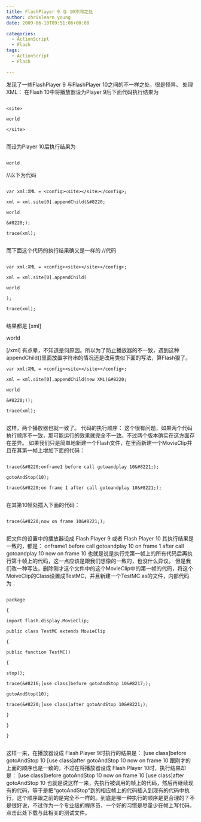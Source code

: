 ```yaml
---
title: FlashPlayer 9 与 10不同之处
author: chrislearn young
date: 2009-06-10T09:51:06+00:00

categories:
  - ActionScript
  - Flash
tags:
  - ActionScript
  - Flash

---
```

发现了一些FlashPlayer 9 与FlashPlayer 10之间的不一样之处，很是怪异。 处理XML： 在Flash 10中将播放器设为Player 9后下面代码执行结果为
  
```
  
<site>

world

</site>
  
```
  
而设为Player 10后执行结果为
  
```

world

```
  
//以下为代码
  
```
  
var xml:XML = <config><site></site></config>;
  
xml = xml.site[0].appendChild(&#8220;

world

&#8220;);
  
trace(xml);
  
```
  
而下面这个代码的执行结果确又是一样的 //代码
  
```
  
var xml:XML = <config><site></site></config>;
  
xml = xml.site[0].appendChild(

world

);
  
trace(xml);
  
```
  
结果都是 [xml]<site> 

world

</site>[/xml] 有点晕，不知道是何原因。所以为了防止播放器的不一致，遇到这种appendChild()里面放置字符串的情况还是改用类似下面的写法，算Flash狠了。
  
```
var xml:XML = <config><site></site></config>;
  
xml = xml.site[0].appendChild(new XML(&#8220;

world

&#8220;));
  
trace(xml);
  
```
  
这样，两个播放器也就一致了。 代码的执行顺序： 这个很有问题，如果两个代码执行顺序不一致，那可能运行的效果就完全不一致。不过两个版本确实在这方面存在差异。 如果我们只是简单地新建一个Flash文件，在里面新建一个MovieClip并且在其第一帧上增加下面的代码：
  
```
  
trace(&#8220;onframe1 before call gotoandplay 10&#8221;);
  
gotoAndStop(10);
  
trace(&#8220;on frame 1 after call gotoandplay 10&#8221;);
  
```
  
在其第10帧处插入下面的代码：
  
```
  
trace(&#8220;now on frame 10&#8221;);
  
```
  
把文件的设置中的播放器设成 Flash Player 9 或者 Flash Player 10 其执行结果是一致的，都是： onframe1 before call gotoandplay 10 on frame 1 after call gotoandplay 10 now on frame 10 也就是说是执行完第一帧上的所有代码后再执行第十帧上的代码，这一点应该是跟我们想像的一致的，也没什么异议。 但是我们改一种写法，删除刚才这个文件中的这个MovieClip中的第一帧的代码，将这个MoiveClip的Class设置成TestMC，并且新建一个TestMC.as的文件，内部代码为：
  
```
  
package
  
{
      
import flash.display.MovieClip;

public class TestMC extends MovieClip
      
{
          
public function TestMC()
          
{
              
stop();
              
trace(&#8216;[use class]before gotoAndStop 10&#8217;);
              
gotoAndStop(10);
              
trace(&#8220;[use class]after gotoAndStop 10&#8221;);
          
}
      
}
  
}
  
```
  
这样一来，在播放器设成 Flash Player 9时执行的结果是： [use class]before gotoAndStop 10 [use class]after gotoAndStop 10 now on frame 10 跟刚才的上面的顺序也是一致的，不过在将播放器设成 Flash Player 10时，执行结果却是： [use class]before gotoAndStop 10 now on frame 10 [use class]after gotoAndStop 10 也就是说这样一来，先执行被调用的帧上的代码，然后再继续现有的代码，等于是把“gotoAndStop”到的相应帧上的代码插入到现有的代码中执行，这个顺序跟之前的是完全不一样的。到底是哪一种执行的顺序是更合理的？不是很好说，不过作为一个专业级的程序员，一个好的习惯是尽量少在帧上写代码。 点击此处下载与此相关的测试文件。